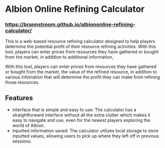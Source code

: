 # Albion Online Refining Calculator

### https://brannstroom.github.io/albiononline-refining-calculator/

This is a web-based resource refining calculator designed to help players determine the potential profit of their resource refining activities.
With this tool, players can enter prices from resources they have gathered or bought from the market, in addition to additional information,

With this tool, players can enter prices from resources they have gathered or bought from the market, the value of the refined resource, in addition to various infomation that will determine the profit they can make from refining those resources.

## Features
* Interface that is simple and easy to use: The calculator has a straightforward interface without all the extra clutter which makes it easy to navigate and use, even for the newest players exploring the world of Albion.
* Inputted information saved: The calculator utilizes local storage to store inputted values, allowing users to pick up where they left off in previous sessions.

